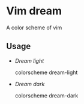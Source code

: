 Vim dream
=========

A color scheme of vim

Usage
---------

* _Dream light_

    colorscheme dream-light

* _Dream dark_

    colorscheme dream-dark
